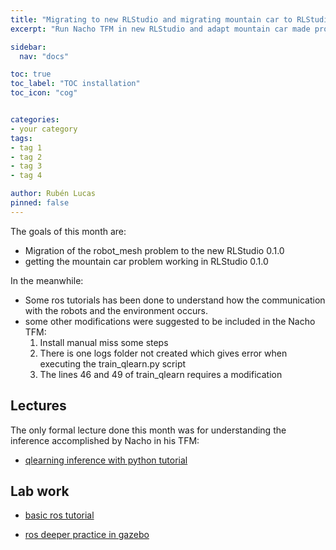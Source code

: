```yaml
---
title: "Migrating to new RLStudio and migrating mountain car to RLStudio 0.1.0 (Month 12)"
excerpt: "Run Nacho TFM in new RLStudio and adapt mountain car made problem to work on it"

sidebar:
  nav: "docs"

toc: true
toc_label: "TOC installation"
toc_icon: "cog"


categories:
- your category
tags:
- tag 1
- tag 2
- tag 3
- tag 4

author: Rubén Lucas
pinned: false
---
```


The goals of this month are:
- Migration of the robot_mesh problem to the new RLStudio 0.1.0
- getting the mountain car problem working in RLStudio 0.1.0

In the meanwhile:
- Some ros tutorials has been done to understand how the communication with
the robots and the environment occurs.
- some other modifications were suggested to be included in the Nacho
TFM:
  1. Install manual miss some steps
  2. There is one logs folder not created which gives error when executing the train_qlearn.py script
  3. The lines 46 and 49 of train_qlearn requires a modification

## Lectures

The only formal lecture done this month was for understanding the inference accomplished by Nacho in his TFM:

-  [qlearning inference with python tutorial](https://www.pythonprogramming.net/q-learning-analysis-reinforcement-learning-python-tutorial)


## Lab work

-  [basic ros tutorial](http://wiki.ros.org/turtlesim/Tutorials)

-  [ros deeper practice in gazebo](https://gazebosim.org/tutorials/?tut=ros_comm)
